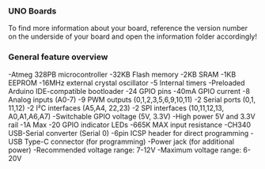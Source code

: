 ### UNO Boards

To find more information about your board, reference the version number on the underside 
of your board and open the information folder accordingly!

### General feature overview

-Atmeg 328PB microcontroller
	-32KB Flash memory
	-2KB SRAM
	-1KB EEPROM
	-16MHz external crystal oscillator
	-5 Internal timers
	-Preloaded Arduino IDE-compatible bootloader
-24 GPIO pins
	-40mA GPIO current
	-8 Analog inputs (A0-7)
	-9 PWM outputs	(0,1,2,3,5,6,9,10,11)
	-2 Serial ports (0,1, 11,12)
	-2 I²C interfaces (A5,A4, 22,23)
	-2 SPI interfaces (10,11,12,13, A0,A1,A6,A7)
-Switchable GPIO voltage (5V, 3.3V)
-High power 5V and 3.3V rail
	-1A Max
-20 GPIO indicator LEDs
	-665K MAX input resistance
-CH340 USB-Serial converter (Serial 0)
-6pin ICSP header for direct programming
-USB Type-C connector (for programming)
-Power jack (for additional power)
	-Recommended voltage range: 7-12V
	-Maximum voltage range: 6-20V